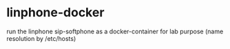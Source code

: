 # linphone-docker
run the linphone sip-softphone as a docker-container for lab purpose (name resolution by /etc/hosts)
